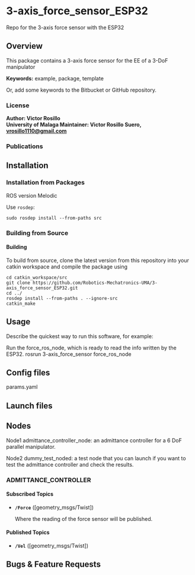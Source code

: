 # 3-axis_force_sensor_ESP32
Repo for the 3-axis force sensor with the ESP32

## Overview

This package contains a 3-axis force sensor for the EE of a 3-DoF manipulator

**Keywords:** example, package, template

Or, add some keywords to the Bitbucket or GitHub repository.

### License

**Author: Victor Rosillo<br />
University of Malaga
Maintainer: Victor Rosillo Suero, vrosillo1110@gmail.com**

<!-- This is research code, expect that it changes often and any fitness for a particular purpose is disclaimed. -->

<!-- [![Build Status](http://rsl-ci.ethz.ch/buildStatus/icon?job=ros_best_practices)](http://rsl-ci.ethz.ch/job/ros_best_practices/) -->

<!-- ![Delta manipulator](images/Delta_Manipulator.jpeg) -->


### Publications

## Installation

### Installation from Packages
ROS version Melodic
    
Use `rosdep`:

	sudo rosdep install --from-paths src

### Building from Source

#### Building

To build from source, clone the latest version from this repository into your catkin workspace and compile the package using

	cd catkin_workspace/src
	git clone https://github.com/Robotics-Mechatronics-UMA/3-axis_force_sensor_ESP32.git
	cd ../
	rosdep install --from-paths . --ignore-src
	catkin_make

## Usage

Describe the quickest way to run this software, for example:

Run the force_ros_node, which is ready to read the info written by the ESP32.
    rosrun 3-axis_force_sensor force_ros_node




## Config files

params.yaml

## Launch files


## Nodes

Node1 admittance_controller_node: an admittance controller for a 6 DoF parallel manipulator.

Node2 dummy_test_noded: a test node that you can launch if you want to test the admittance controller and check the results.

### ADMITTANCE_CONTROLLER

#### Subscribed Topics

* **`/Force`** ([geometry_msgs/Twist])

	Where the reading of the force sensor will be published.


#### Published Topics

* **`/Vel`** ([geometry_msgs/Twist])



## Bugs & Feature Requests